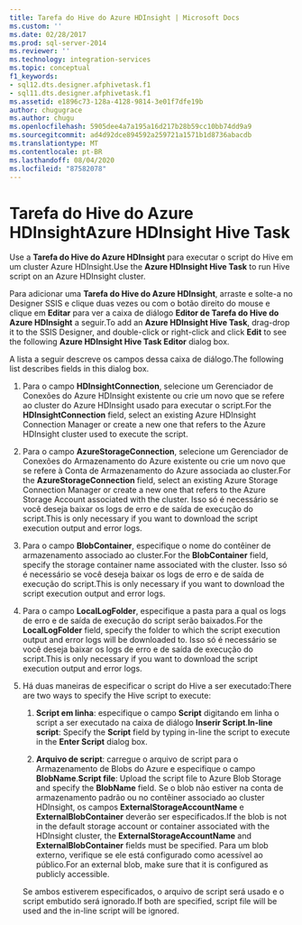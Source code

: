 ```yaml
---
title: Tarefa do Hive do Azure HDInsight | Microsoft Docs
ms.custom: ''
ms.date: 02/28/2017
ms.prod: sql-server-2014
ms.reviewer: ''
ms.technology: integration-services
ms.topic: conceptual
f1_keywords:
- sql12.dts.designer.afphivetask.f1
- sql11.dts.designer.afphivetask.f1
ms.assetid: e1896c73-128a-4128-9814-3e01f7dfe19b
author: chugugrace
ms.author: chugu
ms.openlocfilehash: 5905dee4a7a195a16d217b28b59cc10bb74dd9a9
ms.sourcegitcommit: ad4d92dce894592a259721a1571b1d8736abacdb
ms.translationtype: MT
ms.contentlocale: pt-BR
ms.lasthandoff: 08/04/2020
ms.locfileid: "87582078"
---
```

# <a name="azure-hdinsight-hive-task"></a><span data-ttu-id="2218f-102">Tarefa do Hive do Azure HDInsight</span><span class="sxs-lookup"><span data-stu-id="2218f-102">Azure HDInsight Hive Task</span></span>
<span data-ttu-id="2218f-103">Use a **Tarefa do Hive do Azure HDInsight** para executar o script do Hive em um cluster Azure HDInsight.</span><span class="sxs-lookup"><span data-stu-id="2218f-103">Use the **Azure HDInsight Hive Task** to run Hive script on an Azure HDInsight cluster.</span></span>
     
<span data-ttu-id="2218f-104">Para adicionar uma **Tarefa do Hive do Azure HDInsight**, arraste e solte-a no Designer SSIS e clique duas vezes ou com o botão direito do mouse e clique em **Editar** para ver a caixa de diálogo **Editor de Tarefa do Hive do Azure HDInsight** a seguir.</span><span class="sxs-lookup"><span data-stu-id="2218f-104">To add an **Azure HDInsight Hive Task**, drag-drop it to the SSIS Designer, and double-click or right-click and click **Edit** to see the following **Azure HDInsight Hive Task Editor** dialog box.</span></span>  
  
 <span data-ttu-id="2218f-105">A lista a seguir descreve os campos dessa caixa de diálogo.</span><span class="sxs-lookup"><span data-stu-id="2218f-105">The following list describes fields in this dialog box.</span></span>  
  
1.  <span data-ttu-id="2218f-106">Para o campo **HDInsightConnection**, selecione um Gerenciador de Conexões do Azure HDInsight existente ou crie um novo que se refere ao cluster do Azure HDInsight usado para executar o script.</span><span class="sxs-lookup"><span data-stu-id="2218f-106">For the **HDInsightConnection** field, select an existing Azure HDInsight Connection Manager or create a new one that refers to the Azure HDInsight cluster used to execute the script.</span></span>
  
2.  <span data-ttu-id="2218f-107">Para o campo **AzureStorageConnection**, selecione um Gerenciador de Conexões do Armazenamento do Azure existente ou crie um novo que se refere à Conta de Armazenamento do Azure associada ao cluster.</span><span class="sxs-lookup"><span data-stu-id="2218f-107">For the **AzureStorageConnection** field, select an existing Azure Storage Connection Manager or create a new one that refers to the Azure Storage Account associated with the cluster.</span></span> <span data-ttu-id="2218f-108">Isso só é necessário se você deseja baixar os logs de erro e de saída de execução do script.</span><span class="sxs-lookup"><span data-stu-id="2218f-108">This is only necessary if you want to download the script execution output and error logs.</span></span>
 
3.  <span data-ttu-id="2218f-109">Para o campo **BlobContainer**, especifique o nome do contêiner de armazenamento associado ao cluster.</span><span class="sxs-lookup"><span data-stu-id="2218f-109">For the **BlobContainer** field, specify the storage container name associated with the cluster.</span></span> <span data-ttu-id="2218f-110">Isso só é necessário se você deseja baixar os logs de erro e de saída de execução do script.</span><span class="sxs-lookup"><span data-stu-id="2218f-110">This is only necessary if you want to download the script execution output and error logs.</span></span>
  
4.  <span data-ttu-id="2218f-111">Para o campo **LocalLogFolder**, especifique a pasta para a qual os logs de erro e de saída de execução do script serão baixados.</span><span class="sxs-lookup"><span data-stu-id="2218f-111">For the **LocalLogFolder** field, specify the folder to which the script execution output and error logs will be downloaded to.</span></span> <span data-ttu-id="2218f-112">Isso só é necessário se você deseja baixar os logs de erro e de saída de execução do script.</span><span class="sxs-lookup"><span data-stu-id="2218f-112">This is only necessary if you want to download the script execution output and error logs.</span></span>   
  
5.  <span data-ttu-id="2218f-113">Há duas maneiras de especificar o script do Hive a ser executado:</span><span class="sxs-lookup"><span data-stu-id="2218f-113">There are two ways to specify the Hive script to execute:</span></span>
  
    1.  <span data-ttu-id="2218f-114">**Script em linha**: especifique o campo **Script** digitando em linha o script a ser executado na caixa de diálogo **Inserir Script**.</span><span class="sxs-lookup"><span data-stu-id="2218f-114">**In-line script**: Specify the **Script** field by typing in-line the script to execute in the **Enter Script** dialog box.</span></span>
  
    2.  <span data-ttu-id="2218f-115">**Arquivo de script**: carregue o arquivo de script para o Armazenamento de Blobs do Azure e especifique o campo **BlobName**.</span><span class="sxs-lookup"><span data-stu-id="2218f-115">**Script file**: Upload the script file to Azure Blob Storage and specify the **BlobName** field.</span></span> <span data-ttu-id="2218f-116">Se o blob não estiver na conta de armazenamento padrão ou no contêiner associado ao cluster HDInsight, os campos **ExternalStorageAccountName** e **ExternalBlobContainer** deverão ser especificados.</span><span class="sxs-lookup"><span data-stu-id="2218f-116">If the blob is not in the default storage account or container associated with the HDInsight cluster, the **ExternalStorageAccountName** and **ExternalBlobContainer** fields must be specified.</span></span> <span data-ttu-id="2218f-117">Para um blob externo, verifique se ele está configurado como acessível ao público.</span><span class="sxs-lookup"><span data-stu-id="2218f-117">For an external blob, make sure that it is configured as publicly accessible.</span></span>  
  
     <span data-ttu-id="2218f-118">Se ambos estiverem especificados, o arquivo de script será usado e o script embutido será ignorado.</span><span class="sxs-lookup"><span data-stu-id="2218f-118">If both are specified, script file will be used and the in-line script will be ignored.</span></span>
